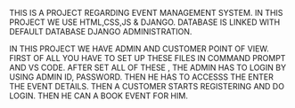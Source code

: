THIS IS A PROJECT REGARDING EVENT MANAGEMENT SYSTEM.
 IN THIS PROJECT WE USE HTML,CSS,JS & DJANGO.
 DATABASE IS LINKED WITH DEFAULT DATABASE DJANGO ADMINISTRATION.

 IN THIS PROJECT WE HAVE ADMIN AND CUSTOMER POINT OF VIEW.
 FIRST OF ALL YOU HAVE TO SET UP THESE FILES IN COMMAND PROMPT AND VS CODE.
 AFTER SET ALL OF THESE , THE ADMIN HAS TO LOGIN BY USING ADMIN ID, PASSWORD.
 THEN HE HAS TO ACCESSS THE ENTER THE EVENT DETAILS.
 THEN A CUSTOMER STARTS REGISTERING AND DO LOGIN. THEN HE CAN A BOOK EVENT FOR HIM.
